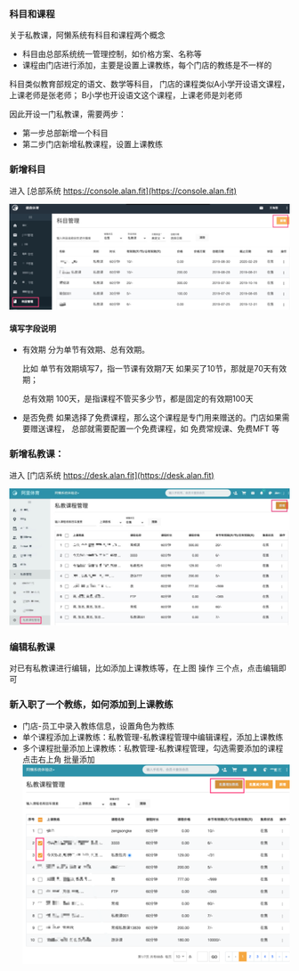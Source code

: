 ### 科目和课程
关于私教课，阿懒系统有科目和课程两个概念
  - 科目由总部系统统一管理控制，如价格方案、名称等
  - 课程由门店进行添加，主要是设置上课教练，每个门店的教练是不一样的
  
科目类似教育部规定的语文、数学等科目，
门店的课程类似A小学开设语文课程，上课老师是张老师；
B小学也开设语文这个课程，上课老师是刘老师

因此开设一门私教课，需要两步：

  - 第一步总部新增一个科目
  - 第二步门店新增私教课程，设置上课教练
  
### 新增科目

进入 [总部系统 https://console.alan.fit](https://console.alan.fit)

![](../../assets/club/科目列表.jpg)

#### 填写字段说明
  - 有效期 分为单节有效期、总有效期。
  
    比如 单节有效期填写7，指一节课有效期7天
  如果买了10节，那就是70天有效期；
  
    总有效期 100天，是指课程不管买多少节，都是固定的有效期100天
     
  - 是否免费
    如果选择了免费课程，那么这个课程是专门用来赠送的。门店如果需要赠送课程，
    总部就需要配置一个免费课程，如 免费常规课、免费MFT 等


### 新增私教课：
进入 [门店系统 https://desk.alan.fit](https://desk.alan.fit)

![](../../assets/club/私教课程管理.jpg)

### 编辑私教课
对已有私教课进行编辑，比如添加上课教练等，在上图 操作 三个点，点击编辑即可

### 新入职了一个教练，如何添加到上课教练

- 门店-员工中录入教练信息，设置角色为教练
- 单个课程添加上课教练：私教管理-私教课程管理中编辑课程，添加上课教练
- 多个课程批量添加上课教练：私教管理-私教课程管理，勾选需要添加的课程
点击右上角 批量添加
![](../../assets/club/批量添加教练.png)